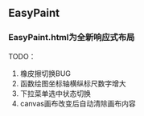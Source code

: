 ## EasyPaint

### EasyPaint.html为全新响应式布局

TODO：
1. 橡皮擦切换BUG
2. 函数绘图坐标轴横纵标尺数字增大 
3. 下拉菜单选中状态切换
4. canvas画布改变后自动清除画布内容


